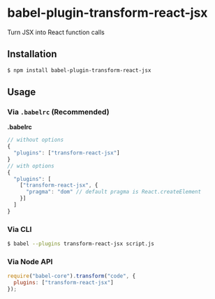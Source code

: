 # babel-plugin-transform-react-jsx

Turn JSX into React function calls

## Installation

```sh
$ npm install babel-plugin-transform-react-jsx
```

## Usage

### Via `.babelrc` (Recommended)

**.babelrc**

```js
// without options
{
  "plugins": ["transform-react-jsx"]
}
// with options
{
  "plugins": [
    ["transform-react-jsx", {
      "pragma": "dom" // default pragma is React.createElement
    }]
  ]
}
```

### Via CLI

```sh
$ babel --plugins transform-react-jsx script.js
```

### Via Node API

```javascript
require("babel-core").transform("code", {
  plugins: ["transform-react-jsx"]
});
```
